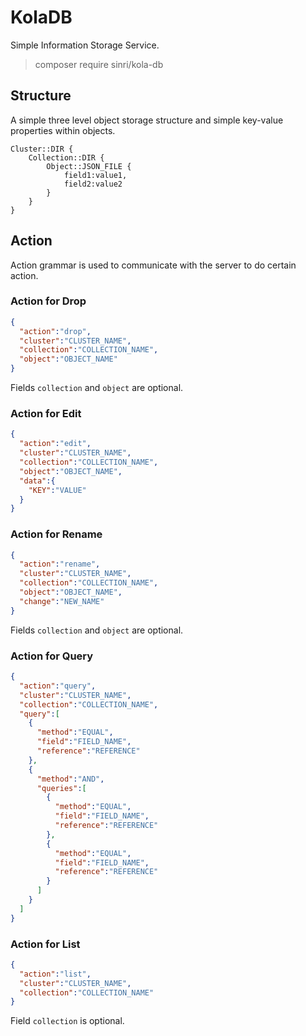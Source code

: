 # KolaDB

Simple Information Storage Service.

> composer require sinri/kola-db

## Structure

A simple three level object storage structure and simple key-value properties within objects.

```
Cluster::DIR {
    Collection::DIR {
        Object::JSON_FILE {
            field1:value1,
            field2:value2
        }
    }
}
```

## Action

Action grammar is used to communicate with the server to do certain action.

### Action for Drop

```json
{
  "action":"drop",
  "cluster":"CLUSTER_NAME",
  "collection":"COLLECTION_NAME",
  "object":"OBJECT_NAME"
}
```

Fields `collection` and `object` are optional. 

### Action for Edit

```json
{
  "action":"edit",
  "cluster":"CLUSTER_NAME",
  "collection":"COLLECTION_NAME",
  "object":"OBJECT_NAME",
  "data":{
    "KEY":"VALUE"
  }
}
```

### Action for Rename


```json
{
  "action":"rename",
  "cluster":"CLUSTER_NAME",
  "collection":"COLLECTION_NAME",
  "object":"OBJECT_NAME",
  "change":"NEW_NAME"
}
```

Fields `collection` and `object` are optional. 

### Action for Query

```json
{
  "action":"query",
  "cluster":"CLUSTER_NAME",
  "collection":"COLLECTION_NAME",
  "query":[
    {
      "method":"EQUAL",
      "field":"FIELD_NAME",
      "reference":"REFERENCE"
    },
    {
      "method":"AND",
      "queries":[
        {
          "method":"EQUAL",
          "field":"FIELD_NAME",
          "reference":"REFERENCE"
        },
        {
          "method":"EQUAL",
          "field":"FIELD_NAME",
          "reference":"REFERENCE"
        }
      ]
    }
  ]
}

```

### Action for List

```json
{
  "action":"list",
  "cluster":"CLUSTER_NAME",
  "collection":"COLLECTION_NAME"
}
```

Field `collection` is optional.